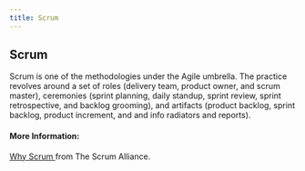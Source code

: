 ```yaml
---
title: Scrum
---
```

## Scrum

Scrum is one of the methodologies under the Agile umbrella. 
The practice revolves around a set of roles (delivery team, product owner, and scrum master), ceremonies (sprint planning, daily standup, sprint review, sprint retrospective, and backlog grooming), and artifacts (product backlog, sprint backlog, product increment, and and info radiators and reports).

<!-- The article goes here, in GitHub-flavored Markdown. Feel free to add YouTube videos, images, and CodePen/JSBin embeds  -->

#### More Information:
<!-- Please add any articles you think might be helpful to read before writing the article -->
<a href='https://www.scrumalliance.org/why-scrum'> Why Scrum </a> from The Scrum Alliance.

